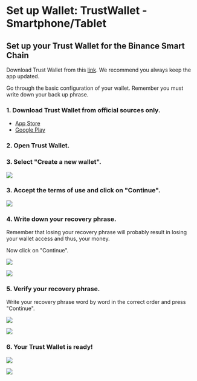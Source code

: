 # Set up Wallet: TrustWallet - Smartphone/Tablet

## Set up your Trust Wallet for the Binance Smart Chain

Download Trust Wallet from this [link](https://share.trustwallet.com/kuBobNL1Mab). We recommend you always keep the app updated. 

Go through the basic configuration of your wallet. Remember you must write down your back up phrase.



### 1. Download Trust Wallet from official sources only.

* [App Store](https://apps.apple.com/app/trust-ethereum-wallet/id1288339409)
* [Google Play](https://play.google.com/store/apps/details?id=com.wallet.crypto.trustapp)

### 

### 2. Open Trust Wallet.

### 3. Select "Create a new wallet".





![](https://user-images.githubusercontent.com/79335891/108876340-6adddd00-75fe-11eb-8726-9d7b82e7ef48.png)

### 

### 3. Accept the terms of use and click on "Continue".



![](https://user-images.githubusercontent.com/79335891/108876346-6b767380-75fe-11eb-8e60-0ad2168cbcf9.png)

### 

### 4. Write down your recovery phrase.

Remember that losing your recovery phrase will probably result in losing your wallet access and thus, your money. 

Now click on "Continue".



![](https://user-images.githubusercontent.com/79335891/108876348-6c0f0a00-75fe-11eb-82ef-c52f4cd854bd.png)

![](https://user-images.githubusercontent.com/79335891/108876350-6c0f0a00-75fe-11eb-9f16-b690b89e08c0.png)

### 

### 5.    Verify your recovery phrase.

Write your recovery phrase word by word in the correct order and press "Continue".



![](https://user-images.githubusercontent.com/79335891/108876351-6ca7a080-75fe-11eb-9307-c1411f2a99b9.png)

![](https://user-images.githubusercontent.com/79335891/108876353-6ca7a080-75fe-11eb-8b70-cf69ff6df103.png)

### 

### 6. Your Trust Wallet is ready!

 

![](https://user-images.githubusercontent.com/79335891/108876357-6d403700-75fe-11eb-9ba2-30c231cd9be2.png)

![](https://user-images.githubusercontent.com/79335891/108876359-6d403700-75fe-11eb-80f2-45b1dba7bf70.png)







